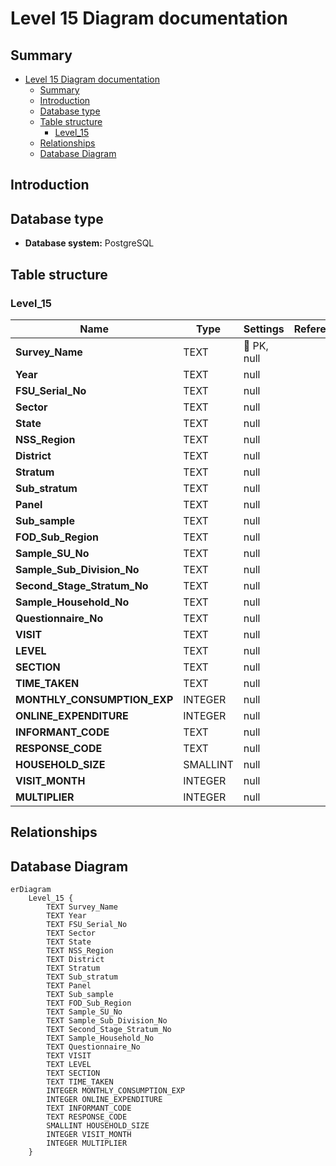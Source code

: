 # Level 15 Diagram documentation
## Summary

- [Level 15 Diagram documentation](#level-15-diagram-documentation)
	- [Summary](#summary)
	- [Introduction](#introduction)
	- [Database type](#database-type)
	- [Table structure](#table-structure)
		- [Level\_15](#level_15)
	- [Relationships](#relationships)
	- [Database Diagram](#database-diagram)

## Introduction

## Database type

- **Database system:** PostgreSQL
## Table structure

### Level_15

| Name        | Type          | Settings                      | References                    | Note                           |
|-------------|---------------|-------------------------------|-------------------------------|--------------------------------|
| **Survey_Name** | TEXT | 🔑 PK, null |  | |
| **Year** | TEXT | null |  | |
| **FSU_Serial_No** | TEXT | null |  | |
| **Sector** | TEXT | null |  | |
| **State** | TEXT | null |  | |
| **NSS_Region** | TEXT | null |  | |
| **District** | TEXT | null |  | |
| **Stratum** | TEXT | null |  | |
| **Sub_stratum** | TEXT | null |  | |
| **Panel** | TEXT | null |  | |
| **Sub_sample** | TEXT | null |  | |
| **FOD_Sub_Region** | TEXT | null |  | |
| **Sample_SU_No** | TEXT | null |  | |
| **Sample_Sub_Division_No** | TEXT | null |  | |
| **Second_Stage_Stratum_No** | TEXT | null |  | |
| **Sample_Household_No** | TEXT | null |  | |
| **Questionnaire_No** | TEXT | null |  | |
| **VISIT** | TEXT | null |  | |
| **LEVEL** | TEXT | null |  | |
| **SECTION** | TEXT | null |  | |
| **TIME_TAKEN** | TEXT | null |  | |
| **MONTHLY_CONSUMPTION_EXP** | INTEGER | null |  | |
| **ONLINE_EXPENDITURE** | INTEGER | null |  | |
| **INFORMANT_CODE** | TEXT | null |  | |
| **RESPONSE_CODE** | TEXT | null |  | |
| **HOUSEHOLD_SIZE** | SMALLINT | null |  | |
| **VISIT_MONTH** | INTEGER | null |  | |
| **MULTIPLIER** | INTEGER | null |  | | 


## Relationships


## Database Diagram

```mermaid
erDiagram
	Level_15 {
		TEXT Survey_Name
		TEXT Year
		TEXT FSU_Serial_No
		TEXT Sector
		TEXT State
		TEXT NSS_Region
		TEXT District
		TEXT Stratum
		TEXT Sub_stratum
		TEXT Panel
		TEXT Sub_sample
		TEXT FOD_Sub_Region
		TEXT Sample_SU_No
		TEXT Sample_Sub_Division_No
		TEXT Second_Stage_Stratum_No
		TEXT Sample_Household_No
		TEXT Questionnaire_No
		TEXT VISIT
		TEXT LEVEL
		TEXT SECTION
		TEXT TIME_TAKEN
		INTEGER MONTHLY_CONSUMPTION_EXP
		INTEGER ONLINE_EXPENDITURE
		TEXT INFORMANT_CODE
		TEXT RESPONSE_CODE
		SMALLINT HOUSEHOLD_SIZE
		INTEGER VISIT_MONTH
		INTEGER MULTIPLIER
	}
```